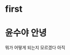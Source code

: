# first
<!DOCTYPE html>
<html lang="ko">
<head>
    <meta charset="UTF-8">
    <meta http-equiv="X-UA-Compatible" content="IE=edge">
    <meta name="viewport" content="width=device-width, initial-scale=1.0">
    <title>.</title>
</head>
<body>
    <h1>윤수야 안녕</h1>
    뭐가 어떻게 되는지 모르겠다 아직
</body>
</html>
